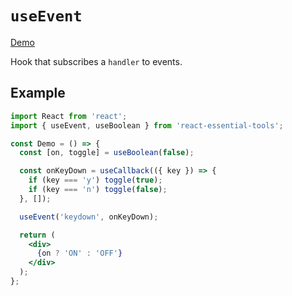 # `useEvent`

[Demo](https://devianllert.github.io/react-essential-tools/?path=/story/hooks-useevent--basic)

Hook that subscribes a `handler` to events.

## Example

```jsx
import React from 'react';
import { useEvent, useBoolean } from 'react-essential-tools';

const Demo = () => {
  const [on, toggle] = useBoolean(false);

  const onKeyDown = useCallback(({ key }) => {
    if (key === 'y') toggle(true);
    if (key === 'n') toggle(false);
  }, []);

  useEvent('keydown', onKeyDown);

  return (
    <div>
      {on ? 'ON' : 'OFF'}
    </div>
  );
};
```
